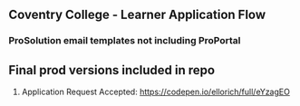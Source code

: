 
## Coventry College - Learner Application Flow
### ProSolution email templates not including ProPortal
Final prod versions included in repo
---
1. Application Request Accepted: https://codepen.io/ellorich/full/eYzagEO
